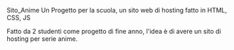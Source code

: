 Sito_Anime
Un Progetto per la scuola, un sito web di hosting fatto in HTML, CSS, JS

Fatto da 2 studenti come progetto di fine anno, l'idea è di avere un sito di hosting per serie anime.
